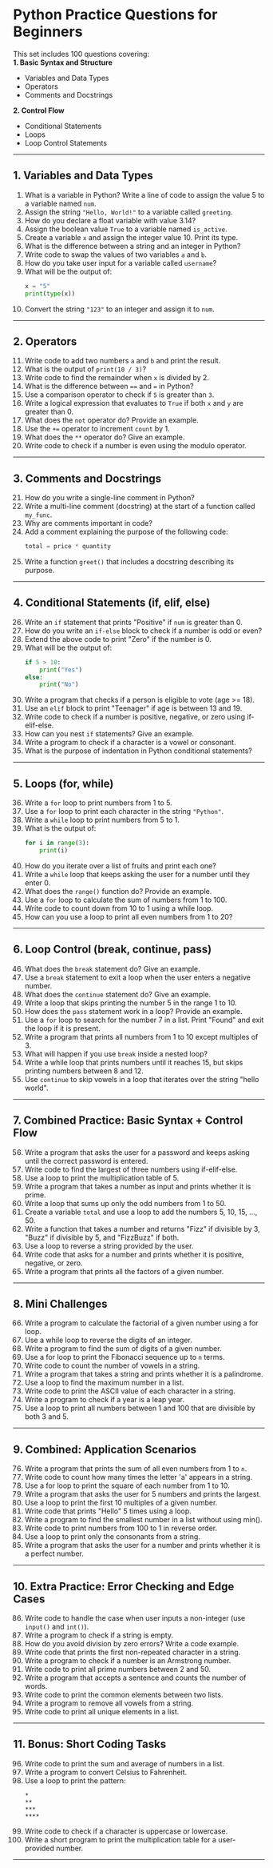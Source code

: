 # Python Practice Questions for Beginners

This set includes 100 questions covering:  
**1. Basic Syntax and Structure**  
- Variables and Data Types  
- Operators  
- Comments and Docstrings  

**2. Control Flow**  
- Conditional Statements  
- Loops  
- Loop Control Statements  

---

## 1. Variables and Data Types

1. What is a variable in Python? Write a line of code to assign the value 5 to a variable named `num`.
2. Assign the string `"Hello, World!"` to a variable called `greeting`.
3. How do you declare a float variable with value 3.14?
4. Assign the boolean value `True` to a variable named `is_active`.
5. Create a variable `x` and assign the integer value 10. Print its type.
6. What is the difference between a string and an integer in Python?
7. Write code to swap the values of two variables `a` and `b`.
8. How do you take user input for a variable called `username`?
9. What will be the output of:  
   ```python
   x = "5"
   print(type(x))
   ```
10. Convert the string `"123"` to an integer and assign it to `num`.

---

## 2. Operators

11. Write code to add two numbers `a` and `b` and print the result.
12. What is the output of `print(10 / 3)`?
13. Write code to find the remainder when `x` is divided by 2.
14. What is the difference between `==` and `=` in Python?
15. Use a comparison operator to check if `5` is greater than `3`.
16. Write a logical expression that evaluates to `True` if both `x` and `y` are greater than 0.
17. What does the `not` operator do? Provide an example.
18. Use the `+=` operator to increment `count` by 1.
19. What does the `**` operator do? Give an example.
20. Write code to check if a number is even using the modulo operator.

---

## 3. Comments and Docstrings

21. How do you write a single-line comment in Python?
22. Write a multi-line comment (docstring) at the start of a function called `my_func`.
23. Why are comments important in code?
24. Add a comment explaining the purpose of the following code:  
    ```python
    total = price * quantity
    ```
25. Write a function `greet()` that includes a docstring describing its purpose.

---

## 4. Conditional Statements (if, elif, else)

26. Write an `if` statement that prints "Positive" if `num` is greater than 0.
27. How do you write an `if-else` block to check if a number is odd or even?
28. Extend the above code to print "Zero" if the number is 0.
29. What will be the output of:  
    ```python
    if 5 > 10:
        print("Yes")
    else:
        print("No")
    ```
30. Write a program that checks if a person is eligible to vote (age >= 18).
31. Use an `elif` block to print "Teenager" if age is between 13 and 19.
32. Write code to check if a number is positive, negative, or zero using if-elif-else.
33. How can you nest `if` statements? Give an example.
34. Write a program to check if a character is a vowel or consonant.
35. What is the purpose of indentation in Python conditional statements?

---

## 5. Loops (for, while)

36. Write a `for` loop to print numbers from 1 to 5.
37. Use a `for` loop to print each character in the string `"Python"`.
38. Write a `while` loop to print numbers from 5 to 1.
39. What is the output of:  
    ```python
    for i in range(3):
        print(i)
    ```
40. How do you iterate over a list of fruits and print each one?
41. Write a `while` loop that keeps asking the user for a number until they enter 0.
42. What does the `range()` function do? Provide an example.
43. Use a `for` loop to calculate the sum of numbers from 1 to 100.
44. Write code to count down from 10 to 1 using a while loop.
45. How can you use a loop to print all even numbers from 1 to 20?

---

## 6. Loop Control (break, continue, pass)

46. What does the `break` statement do? Give an example.
47. Use a `break` statement to exit a loop when the user enters a negative number.
48. What does the `continue` statement do? Give an example.
49. Write a loop that skips printing the number 5 in the range 1 to 10.
50. How does the `pass` statement work in a loop? Provide an example.
51. Use a `for` loop to search for the number 7 in a list. Print "Found" and exit the loop if it is present.
52. Write a program that prints all numbers from 1 to 10 except multiples of 3.
53. What will happen if you use `break` inside a nested loop?
54. Write a while loop that prints numbers until it reaches 15, but skips printing numbers between 8 and 12.
55. Use `continue` to skip vowels in a loop that iterates over the string "hello world".

---

## 7. Combined Practice: Basic Syntax + Control Flow

56. Write a program that asks the user for a password and keeps asking until the correct password is entered.
57. Write code to find the largest of three numbers using if-elif-else.
58. Use a loop to print the multiplication table of 5.
59. Write a program that takes a number as input and prints whether it is prime.
60. Write a loop that sums up only the odd numbers from 1 to 50.
61. Create a variable `total` and use a loop to add the numbers 5, 10, 15, ..., 50.
62. Write a function that takes a number and returns "Fizz" if divisible by 3, "Buzz" if divisible by 5, and "FizzBuzz" if both.
63. Use a loop to reverse a string provided by the user.
64. Write code that asks for a number and prints whether it is positive, negative, or zero.
65. Write a program that prints all the factors of a given number.

---

## 8. Mini Challenges

66. Write a program to calculate the factorial of a given number using a for loop.
67. Use a while loop to reverse the digits of an integer.
68. Write a program to find the sum of digits of a given number.
69. Use a for loop to print the Fibonacci sequence up to `n` terms.
70. Write code to count the number of vowels in a string.
71. Write a program that takes a string and prints whether it is a palindrome.
72. Use a loop to find the maximum number in a list.
73. Write code to print the ASCII value of each character in a string.
74. Write a program to check if a year is a leap year.
75. Use a loop to print all numbers between 1 and 100 that are divisible by both 3 and 5.

---

## 9. Combined: Application Scenarios

76. Write a program that prints the sum of all even numbers from 1 to `n`.
77. Write code to count how many times the letter 'a' appears in a string.
78. Use a for loop to print the square of each number from 1 to 10.
79. Write a program that asks the user for 5 numbers and prints the largest.
80. Use a loop to print the first 10 multiples of a given number.
81. Write code that prints "Hello" 5 times using a loop.
82. Write a program to find the smallest number in a list without using min().
83. Write code to print numbers from 100 to 1 in reverse order.
84. Use a loop to print only the consonants from a string.
85. Write a program that asks the user for a number and prints whether it is a perfect number.

---

## 10. Extra Practice: Error Checking and Edge Cases

86. Write code to handle the case when user inputs a non-integer (use `input()` and `int()`).
87. Write a program to check if a string is empty.
88. How do you avoid division by zero errors? Write a code example.
89. Write code that prints the first non-repeated character in a string.
90. Write a program to check if a number is an Armstrong number.
91. Write code to print all prime numbers between 2 and 50.
92. Write a program that accepts a sentence and counts the number of words.
93. Write code to print the common elements between two lists.
94. Write a program to remove all vowels from a string.
95. Write code to print all unique elements in a list.

---

## 11. Bonus: Short Coding Tasks

96. Write code to print the sum and average of numbers in a list.
97. Write a program to convert Celsius to Fahrenheit.
98. Use a loop to print the pattern:
    ```
    *
    **
    ***
    ****
    ```
99. Write code to check if a character is uppercase or lowercase.
100. Write a short program to print the multiplication table for a user-provided number.

---
